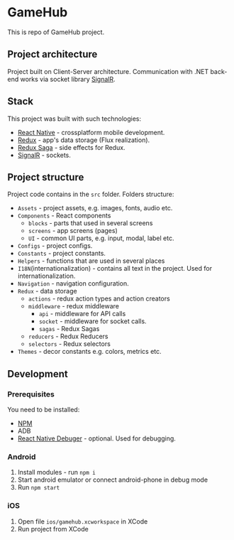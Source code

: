 # GameHub

This is repo of GameHub project.

## Project architecture

Project built on Client-Server architecture. Communication with .NET back-end works via socket library [SignalR](https://www.npmjs.com/package/@aspnet/signalr).

## Stack

This project was built with such technologies:
* [React Native](https://facebook.github.io/react-native/) - crossplatform mobile development.
* [Redux](https://redux.js.org/) - app's data storage (Flux realization).
* [Redux Saga](https://redux-saga.js.org/) - side effects for Redux.
* [SignalR](https://www.npmjs.com/package/@aspnet/signalr) - sockets.

## Project structure

Project code contains in the `src` folder. Folders structure:

* `Assets` - project assets, e.g. images, fonts, audio etc.
* `Components` - React components
  * `blocks` - parts that used in several screens
  * `screens` - app screens (pages)
  * `UI` - common UI parts, e.g. input, modal, label etc.
* `Configs` - project configs.
* `Constants` - project constants.
* `Helpers` - functions that are used in several places
* `I18N`(internationalization) - contains all text in the project. Used for internationalization.
* `Navigation` - navigation configuration.
* `Redux` - data storage
  * `actions` - redux action types and action creators
  * `middleware` - redux middleware
    * `api` - middleware for API calls
    * `socket` - middleware for socket calls.
    * `sagas` - Redux Sagas
  * `reducers` - Redux Reducers
  * `selectors` - Redux selectors
* `Themes` - decor constants e.g. colors, metrics etc.

## Development

### Prerequisites
You need to be installed:
* [NPM](https://www.npmjs.com/)
* ADB
* [React Native Debuger](https://github.com/jhen0409/react-native-debugger) - optional. Used for debugging.

### Android

1. Install modules - run `npm i`
2. Start android emulator or connect android-phone in debug mode
3. Run `npm start`

### iOS

1. Open file `ios/gamehub.xcworkspace` in XCode
2. Run project from XCode

